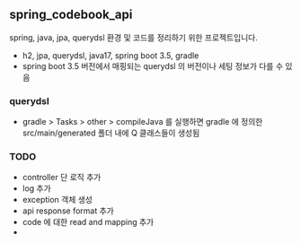 ## spring_codebook_api

spring, java, jpa, querydsl 환경 및 코드를 정리하기 위한 프로젝트입니다.

* h2, jpa, querydsl, java17, spring boot 3.5, gradle
* spring boot 3.5 버전에서 매핑되는 querydsl 의 버전이나 세팅 정보가 다를 수 있음

### querydsl
- gradle > Tasks > other > compileJava 를 실행하면 gradle 에 정의한 src/main/generated 폴더 내에 Q 클래스들이 생성됨

### TODO
- controller 단 로직 추가
- log 추가
- exception 객체 생성
- api response format 추가
- code 에 대한 read and mapping 추가
- 
